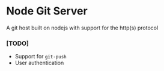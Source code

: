 # Node Git Server

A git host built on nodejs with support for the http(s) protocol

### [TODO]

* Support for `git-push`
* User authentication
